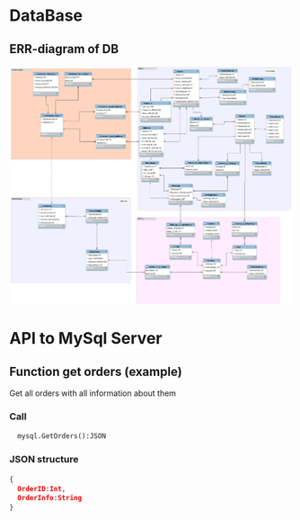 # DataBase
## ERR-diagram of DB
![alt text](ERR-diagram.png)
# API to MySql Server
## Function get orders (example)
Get all orders with all information about them<br/>
### Call

```python
  mysql.GetOrders():JSON
```

### JSON structure
``` json
{
  OrderID:Int,
  OrderInfo:String
}                          
```

